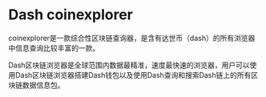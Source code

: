 # 

# Dash coinexplorer

coinexplorer是一款综合性区块链查询器，是含有达世币（dash）的所有浏览器中信息查询比较丰富的一款。

Dash区块链浏览器是全球范围内数据最精准，速度最快速的浏览器，用户可以使用Dash区块链浏览器搭建Dash钱包以及使用Dash查询和搜索Dash链上的所有区块链数据信息包。

